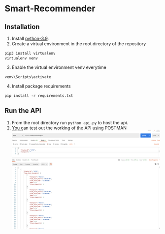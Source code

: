 # Smart-Recommender
## Installation
1. Install [python-3.9](https://www.python.org/downloads/release/python-390/).
2. Create a virtual environment in the root directory of the repository
```
pip3 install virtualenv
virtualenv venv
```

3. Enable the virtual environment venv everytime
```
venv\Scripts\activate
```

4. Install package requirements
```
pip install -r requirements.txt
```

## Run the API
1. From the root directory run `python api.py` to host the api.
2. You can test out the working of the API using POSTMAN
![alt text](postman_new.png)
 
